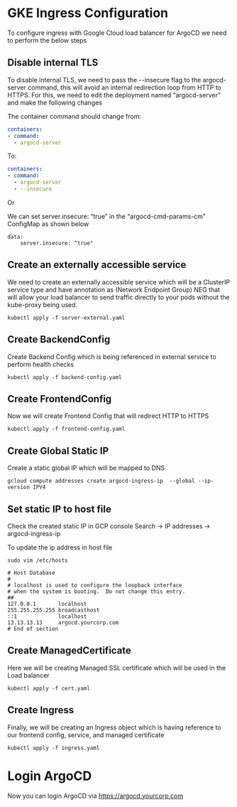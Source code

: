 # GKE Ingress Configuration
To configure ingress with Google Cloud load balancer for ArgoCD we need to perform the below steps  

## Disable internal TLS
To disable internal TLS, we need to pass the --insecure flag to the argocd-server command, this will avoid an internal redirection loop from HTTP to HTTPS. For this, we need to edit the deployment named “argocd-server” and make the following changes  

The container command should change from:
```yaml
containers:
- command:
  - argocd-server
```

To:
```yaml
containers:
- command:
  - argocd-server
  - --insecure
```

Or

We can set server.insecure: “true” in the “argocd-cmd-params-cm” ConfigMap as shown below  

```
data:
    server.insecure: "true"
```

## Create an externally accessible service
We need to create an externally accessible service which will be a ClusterIP service type and have annotation as (Network Endpoint Group) NEG that will allow your load balancer to send traffic directly to your pods without the kube-proxy being used.

```
kubectl apply -f server-external.yaml
```

## Create BackendConfig
Create Backend Config which is being referenced in external service to perform health checks  
```
kubectl apply -f backend-config.yaml
```

## Create FrontendConfig
Now we will create Frontend Config that will redirect HTTP to HTTPS  
```
kubectl apply -f frontend-config.yaml
```
## Create Global Static IP
Create a static global IP which will be mapped to DNS
```
gcloud compute addresses create argocd-ingress-ip  --global --ip-version IPV4
```
## Set static IP to host file
Check the created static IP in GCP console
Search -> IP addresses -> argocd-ingress-ip

To update the ip address in host file
```
sudo vim /etc/hosts
```

```
# Host Database
#
# localhost is used to configure the loopback interface
# when the system is booting.  Do not change this entry.
##
127.0.0.1       localhost
255.255.255.255 broadcasthost
::1             localhost
13.13.13.13     argocd.yourcorp.com
# End of section
```

## Create ManagedCertificate
Here we will be creating Managed SSL certificate which will be used in the Load balancer  
```
kubectl apply -f cert.yaml
```

## Create Ingress
Finally, we will be creating an Ingress object which is having reference to our frontend config, service, and managed certificate  
```
kubectl apply -f ingress.yaml
```

# Login ArgoCD
Now you can login ArgoCD via https://argocd.yourcorp.com